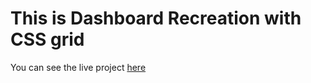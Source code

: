 # This is Dashboard Recreation with CSS grid

You can see the live project [here](https://parzivalcen.github.io/dashboard_project/)